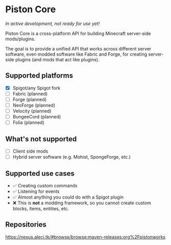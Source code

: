 # Piston Core

*In active development, not ready for use yet!*

Piston Core is a cross-platform API for building Minecraft server-side mods/plugins.

The goal is to provide a unified API that works across different server software, even modded software like Fabric and Forge, for creating server-side plugins (and mods that act like plugins).

## Supported platforms
- [x] Spigot/any Spigot fork
- [ ] Fabric (planned)
- [ ] Forge (planned)
- [ ] NeoForge (planned)
- [ ] Velocity (planned)
- [ ] BungeeCord (planned)
- [ ] Folia (planned)

## What's not supported
- [ ] Client side mods
- [ ] Hybrid server software (e.g. Mohist, SpongeForge, etc.)

## Supported use cases
- ✅ Creating custom commands
- ✅ Listening for events
- ✅ Almost anything you could do with a Spigot plugin
- ❌ This is **not** a modding framework, so you cannot create custom blocks, items, entities, etc.

## Repositories

https://nexus.alecj.tk/#browse/browse:maven-releases:org%2Fpistonworks